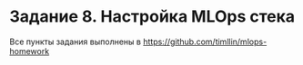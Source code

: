 # Задание 8. Настройка MLOps стека

Все пункты задания выполнены в https://github.com/timllin/mlops-homework
